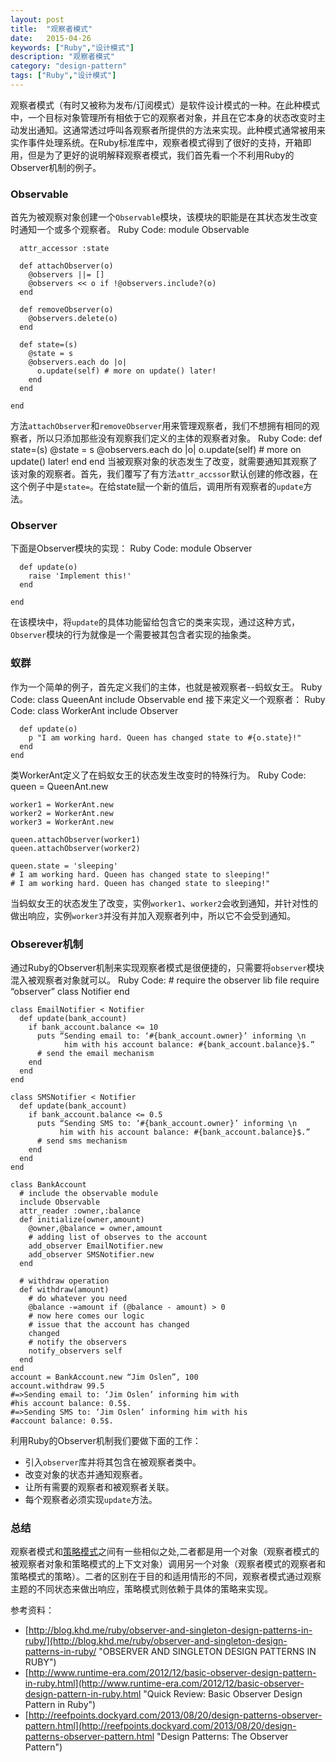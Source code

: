 ```yaml
---
layout: post
title:  "观察者模式"
date:   2015-04-26
keywords: ["Ruby","设计模式"]
description: "观察者模式"
category: "design-pattern"
tags: ["Ruby","设计模式"]
---
```

观察者模式（有时又被称为发布/订阅模式）是软件设计模式的一种。在此种模式中，一个目标对象管理所有相依于它的观察者对象，并且在它本身的状态改变时主动发出通知。这通常透过呼叫各观察者所提供的方法来实现。此种模式通常被用来实作事件处理系统。在Ruby标准库中，观察者模式得到了很好的支持，开箱即用，但是为了更好的说明解释观察者模式，我们首先看一个不利用Ruby的Observer机制的例子。
### Observable
首先为被观察对象创建一个`Observable`模块，该模块的职能是在其状态发生改变时通知一个或多个观察者。
	Ruby Code:
	module Observable
	 
	  attr_accessor :state
	 
	  def attachObserver(o)
	    @observers ||= []
	    @observers << o if !@observers.include?(o)
	  end
	 
	  def removeObserver(o)
	    @observers.delete(o)
	  end
	 
	  def state=(s)
	    @state = s
	    @observers.each do |o|
	      o.update(self) # more on update() later!
	    end
	  end
	 
	end
方法`attachObserver`和`removeObserver`用来管理观察者，我们不想拥有相同的观察者，所以只添加那些没有观察我们定义的主体的观察者对象。
    Ruby Code:
	def state=(s)
	  @state = s
	  @observers.each do |o|
	    o.update(self) # more on update() later!
	  end
	end
当被观察对象的状态发生了改变，就需要通知其观察了该对象的观察者。首先，我们覆写了有方法`attr_accssor`默认创建的修改器，在这个例子中是`state=`。在给state赋一个新的值后，调用所有观察者的`update`方法。
### Observer
下面是Observer模块的实现：
    Ruby Code:
	module Observer
	   
	  def update(o)
	    raise 'Implement this!'
	  end
	 
	end
在该模块中，将`update`的具体功能留给包含它的类来实现，通过这种方式，`Observer`模块的行为就像是一个需要被其包含者实现的抽象类。
### 蚁群
作为一个简单的例子，首先定义我们的主体，也就是被观察者--蚂蚁女王。
    Ruby Code:
	class QueenAnt
	  include Observable
	end
接下来定义一个观察者：
    Ruby Code:
	class WorkerAnt
	  include Observer
	 
	  def update(o)
	    p "I am working hard. Queen has changed state to #{o.state}!"
	  end
	end
类WorkerAnt定义了在蚂蚁女王的状态发生改变时的特殊行为。
    Ruby Code:
	queen = QueenAnt.new
	 
	worker1 = WorkerAnt.new
	worker2 = WorkerAnt.new
	worker3 = WorkerAnt.new
	 
	queen.attachObserver(worker1)
	queen.attachObserver(worker2)
	 
	queen.state = 'sleeping'
	# I am working hard. Queen has changed state to sleeping!" 
	# I am working hard. Queen has changed state to sleeping!" 
当蚂蚁女王的状态发生了改变，实例`worker1`、`worker2`会收到通知，并针对性的做出响应，实例`worker3`并没有并加入观察者列中，所以它不会受到通知。

### Obserever机制
通过Ruby的Observer机制来实现观察者模式是很便捷的，只需要将`observer`模块混入被观察者对象就可以。
    Ruby Code:
	# require the observer lib file
	require “observer”
	class Notifier
	end
	 
	class EmailNotifier < Notifier
	  def update(bank_account)
	    if bank_account.balance <= 10
	      puts “Sending email to: ‘#{bank_account.owner}’ informing \n
                him with his account balance: #{bank_account.balance}$.”
	      # send the email mechanism
	    end
	  end
	end
	 
	class SMSNotifier < Notifier
	  def update(bank_account)
	    if bank_account.balance <= 0.5 
	      puts “Sending SMS to: ‘#{bank_account.owner}’ informing \n
               him with his account balance: #{bank_account.balance}$.”
	      # send sms mechanism
	    end
	  end
	end
	 
	class BankAccount
	  # include the observable module
	  include Observable 
	  attr_reader :owner,:balance
	  def initialize(owner,amount)
	    @owner,@balance = owner,amount
	    # adding list of observes to the account
	    add_observer EmailNotifier.new  
	    add_observer SMSNotifier.new
	  end
	  
	  # withdraw operation
	  def withdraw(amount)
	    # do whatever you need
	    @balance -=amount if (@balance - amount) > 0
	    # now here comes our logic
	    # issue that the account has changed
	    changed
	    # notify the observers
	    notify_observers self
	  end
	end
	account = BankAccount.new “Jim Oslen”, 100
	account.withdraw 99.5
	#=>Sending email to: ‘Jim Oslen’ informing him with 
    #his account balance: 0.5$.
	#=>Sending SMS to: ‘Jim Oslen’ informing him with his
    #account balance: 0.5$.
利用Ruby的Observer机制我们要做下面的工作：

- 引入`observer`库并将其包含在被观察者类中。
- 改变对象的状态并通知观察者。
- 让所有需要的观察者和被观察者关联。
- 每个观察者必须实现`update`方法。

### 总结
观察者模式和<a href="https://jack-nie.github.io/blog/pattern-to-pattern-template-method-and-strategy/">策略模式</a>之间有一些相似之处,二者都是用一个对象（观察者模式的被观察者对象和策略模式的上下文对象）调用另一个对象（观察者模式的观察者和策略模式的策略）。二者的区别在于目的和适用情形的不同，观察者模式通过观察主题的不同状态来做出响应，策略模式则依赖于具体的策略来实现。

参考资料：

- [http://blog.khd.me/ruby/observer-and-singleton-design-patterns-in-ruby/](http://blog.khd.me/ruby/observer-and-singleton-design-patterns-in-ruby/ "OBSERVER AND SINGLETON DESIGN PATTERNS IN RUBY")
- [http://www.runtime-era.com/2012/12/basic-observer-design-pattern-in-ruby.html](http://www.runtime-era.com/2012/12/basic-observer-design-pattern-in-ruby.html "Quick Review: Basic Observer Design Pattern in Ruby")
- [http://reefpoints.dockyard.com/2013/08/20/design-patterns-observer-pattern.html](http://reefpoints.dockyard.com/2013/08/20/design-patterns-observer-pattern.html "Design Patterns: The Observer Pattern")
